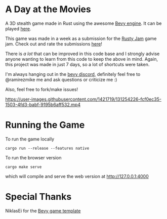 # A Day at the Movies

A 3D stealth game made in Rust using the awesome [Bevy engine][bevy]. It can be played [here][itch].

This game was made in a week as a submission for the [Rusty Jam][rustyjam] game jam. Check out and rate the submissions [here][submissions]!

There is *a lot* that can be improved in this code base and I strongly advise anyone wanting to learn from this code to keep the above in mind. Again, this project was made in just 7 days, so a lot of shortcuts were taken.

I'm always hanging out in the [bevy discord][bevy-discord], definitely feel free to @ramirezmike me and ask questions or criticize me :)

Also, feel free to fork/make issues!




https://user-images.githubusercontent.com/1421719/131254226-fcf0ec35-1503-4fd3-babf-9195b6aff532.mp4





# Running the Game

To run the game locally

```
cargo run --release --features native
```

To run the browser version

```
cargo make serve
```

which will compile and serve the web version at http://127.0.0.1:4000

# Special Thanks

NiklasEi for the [Bevy game template][bevy-template] 



[bevy]: https://bevyengine.org/
[itch]: https://ramirezmike2.itch.io/a-day-at-the-movies
[rustyjam]: https://itch.io/jam/rusty-jam
[submissions]: https://itch.io/jam/rusty-jam/entries
[bevy-discord]: https://discord.gg/bevy
[bevy-template]: https://github.com/NiklasEi/bevy_game_template

